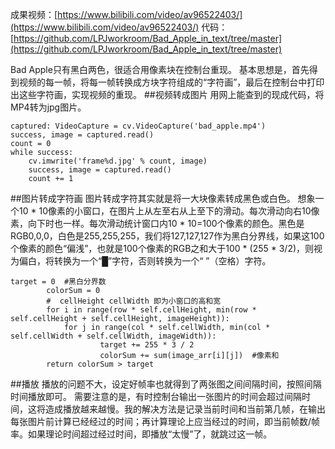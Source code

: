 成果视频：[https://www.bilibili.com/video/av96522403/](https://www.bilibili.com/video/av96522403/)
代码：[https://github.com/LPJworkroom/Bad_Apple_in_text/tree/master](https://github.com/LPJworkroom/Bad_Apple_in_text/tree/master)

Bad Apple只有黑白两色，很适合用像素块在控制台重现。
基本思想是，首先得到视频的每一帧，将每一帧转换成方块字符组成的“字符画”，最后在控制台中打印出这些字符画，实现视频的重现。
##视频转成图片
用网上能查到的现成代码，将MP4转为jpg图片。
```
captured: VideoCapture = cv.VideoCapture('bad_apple.mp4')
success, image = captured.read()
count = 0
while success:
    cv.imwrite('frame%d.jpg' % count, image)
    success, image = captured.read()
    count += 1
```
##图片转成字符画
图片转成字符其实就是将一大块像素转成黑色或白色。
想象一个10 * 10像素的小窗口，在图片上从左至右从上至下的滑动。每次滑动向右10像素，向下时也一样。每次滑动统计窗口内10 * 10=100个像素的颜色。黑色是RGB0,0,0，白色是255,255,255，我们将127,127,127作为黑白分界线，如果这100个像素的颜色“偏浅”，也就是100个像素的RGB之和大于100 * (255 * 3/2)，则视为偏白，将转换为一个“█”字符，否则转换为一个“ ”（空格）字符。
```
target = 0  #黑白分界数
        colorSum = 0 
        #  cellHeight cellWidth 即为小窗口的高和宽
        for i in range(row * self.cellHeight, min(row * self.cellHeight + self.cellHeight, imageHeight)):
            for j in range(col * self.cellWidth, min(col * self.cellWidth + self.cellWidth, imageWidth)):
                    target += 255 * 3 / 2
                    colorSum += sum(image_arr[i][j])  #像素和
        return colorSum > target 
```
##播放
播放的问题不大，设定好帧率也就得到了两张图之间间隔时间，按照间隔时间播放即可。
需要注意的是，有时控制台输出一张图片的时间会超过间隔时间，这将造成播放越来越慢。我的解决方法是记录当前时间和当前第几帧，在输出每张图片前计算已经经过的时间；再计算理论上应当经过的时间，即当前帧数/帧率。如果理论时间超过经过时间，即播放“太慢”了，就跳过这一帧。
